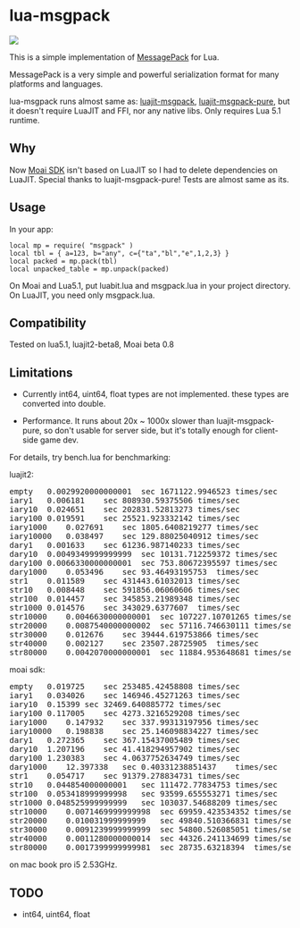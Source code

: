 # lua-msgpack

<a href="http://travis-ci.org/kengonakajima/lua-msgpack"><img src="https://secure.travis-ci.org/kengonakajima/lua-msgpack.png"></a>


This is a simple implementation of [MessagePack](http://msgpack.org/) for Lua.

MessagePack is a very simple and powerful serialization format for many platforms and languages.

lua-msgpack runs almost same as:
[luajit-msgpack](https://github.com/catwell/luajit-msgpack),
[luajit-msgpack-pure](https://github.com/catwell/luajit-msgpack-pure),
but it doesn't require LuaJIT and FFI, nor any native libs. Only requires Lua 5.1 runtime.

## Why
Now [Moai SDK](https://github.com/moai/moai-dev) isn't based on LuaJIT so I had to delete dependencies on LuaJIT.
Special thanks to luajit-msgpack-pure! Tests are almost same as its.

## Usage

In your app:

    local mp = require( "msgpack" )
    local tbl = { a=123, b="any", c={"ta","bl","e",1,2,3} }
    local packed = mp.pack(tbl)
    local unpacked_table = mp.unpack(packed)

On Moai and Lua5.1, put luabit.lua and msgpack.lua in your project directory.
On LuaJIT, you need only msgpack.lua.

    
## Compatibility
Tested on lua5.1, luajit2-beta8, Moai beta 0.8

## Limitations
- Currently int64, uint64, float types are not implemented. these types are converted into double.

- Performance. It runs about 20x ~ 1000x slower than luajit-msgpack-pure,
so don't usable for server side, but it's totally enough for client-side game dev.

For details, try bench.lua for benchmarking:


luajit2:

<pre>
empty	0.0029920000000001	sec	1671122.9946523	times/sec
iary1	0.006181	sec	808930.59375506	times/sec
iary10	0.024651	sec	202831.52813273	times/sec
iary100	0.019591	sec	25521.923332142	times/sec
iary1000	0.027691	sec	1805.6408219277	times/sec
iary10000	0.038497	sec	129.88025040912	times/sec
dary1	0.001633	sec	61236.987140233	times/sec
dary10	0.0049349999999999	sec	10131.712259372	times/sec
dary100	0.0066330000000001	sec	753.80672395597	times/sec
dary1000	0.053496	sec	93.46493195753	times/sec
str1	0.011589	sec	431443.61032013	times/sec
str10	0.008448	sec	591856.06060606	times/sec
str100	0.014457	sec	345853.21989348	times/sec
str1000	0.014576	sec	343029.6377607	times/sec
str10000	0.0046630000000001	sec	107227.10701265	times/sec
str20000	0.0087540000000002	sec	57116.746630111	times/sec
str30000	0.012676	sec	39444.619753866	times/sec
str40000	0.002127	sec	23507.28725905	times/sec
str80000	0.0042070000000001	sec	11884.953648681	times/sec
</pre>

moai sdk:

<pre>
empty	0.019725	sec	253485.42458808	times/sec
iary1	0.034026	sec	146946.45271263	times/sec
iary10	0.15399	sec	32469.640885772	times/sec
iary100	0.117005	sec	4273.3216529208	times/sec
iary1000	0.147932	sec	337.99313197956	times/sec
iary10000	0.198838	sec	25.146098834227	times/sec
dary1	0.272365	sec	367.15437005489	times/sec
dary10	1.207196	sec	41.418294957902	times/sec
dary100	1.230383	sec	4.0637752634749	times/sec
dary1000	12.397338	sec	0.40331238851437	times/sec
str1	0.054717	sec	91379.278834731	times/sec
str10	0.044854000000001	sec	111472.77834753	times/sec
str100	0.053418999999998	sec	93599.655553271	times/sec
str1000	0.048525999999999	sec	103037.54688209	times/sec
str10000	0.0071469999999998	sec	69959.423534352	times/sec
str20000	0.010031999999999	sec	49840.510366831	times/sec
str30000	0.0091239999999999	sec	54800.526085051	times/sec
str40000	0.0011280000000014	sec	44326.241134699	times/sec
str80000	0.0017399999999981	sec	28735.63218394	times/sec
</pre>

on mac book pro i5 2.53GHz.


## TODO
- int64, uint64, float



